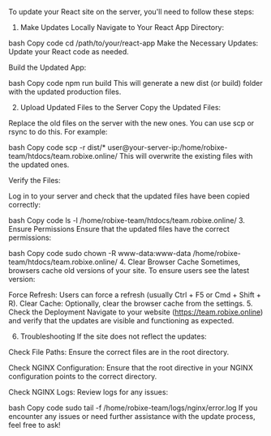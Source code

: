 To update your React site on the server, you'll need to follow these steps:

1. Make Updates Locally
Navigate to Your React App Directory:

bash
Copy code
cd /path/to/your/react-app
Make the Necessary Updates: Update your React code as needed.

Build the Updated App:

bash
Copy code
npm run build
This will generate a new dist (or build) folder with the updated production files.

2. Upload Updated Files to the Server
Copy the Updated Files:

Replace the old files on the server with the new ones. You can use scp or rsync to do this. For example:

bash
Copy code
scp -r dist/* user@your-server-ip:/home/robixe-team/htdocs/team.robixe.online/
This will overwrite the existing files with the updated ones.

Verify the Files:

Log in to your server and check that the updated files have been copied correctly:

bash
Copy code
ls -l /home/robixe-team/htdocs/team.robixe.online/
3. Ensure Permissions
Ensure that the updated files have the correct permissions:

bash
Copy code
sudo chown -R www-data:www-data /home/robixe-team/htdocs/team.robixe.online/
4. Clear Browser Cache
Sometimes, browsers cache old versions of your site. To ensure users see the latest version:

Force Refresh: Users can force a refresh (usually Ctrl + F5 or Cmd + Shift + R).
Clear Cache: Optionally, clear the browser cache from the settings.
5. Check the Deployment
Navigate to your website (https://team.robixe.online) and verify that the updates are visible and functioning as expected.

6. Troubleshooting
If the site does not reflect the updates:

Check File Paths: Ensure the correct files are in the root directory.

Check NGINX Configuration: Ensure that the root directive in your NGINX configuration points to the correct directory.

Check NGINX Logs: Review logs for any issues:

bash
Copy code
sudo tail -f /home/robixe-team/logs/nginx/error.log
If you encounter any issues or need further assistance with the update process, feel free to ask!
